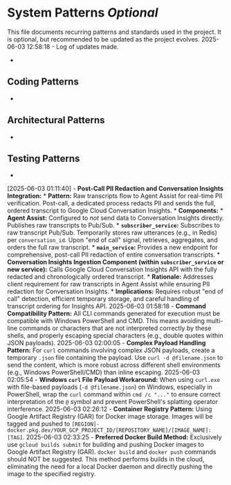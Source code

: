 # System Patterns *Optional*

This file documents recurring patterns and standards used in the project.
It is optional, but recommended to be updated as the project evolves.
2025-06-03 12:58:18 - Log of updates made.

*

## Coding Patterns

*   

## Architectural Patterns

*   

## Testing Patterns

*
[2025-06-03 01:11:40] - **Post-Call PII Redaction and Conversation Insights Integration:**
    *   **Pattern:** Raw transcripts flow to Agent Assist for real-time PII verification. Post-call, a dedicated process redacts PII and sends the full, ordered transcript to Google Cloud Conversation Insights.
    *   **Components:**
        *   **Agent Assist:** Configured to *not* send data to Conversation Insights directly. Publishes raw transcripts to Pub/Sub.
        *   **`subscriber_service`:** Subscribes to raw transcript Pub/Sub. Temporarily stores raw utterances (e.g., in Redis) per `conversation_id`. Upon "end of call" signal, retrieves, aggregates, and orders the full raw transcript.
        *   **`main_service`:** Provides a new endpoint for comprehensive, post-call PII redaction of entire conversation transcripts.
        *   **Conversation Insights Ingestion Component (within `subscriber_service` or new service):** Calls Google Cloud Conversation Insights API with the fully redacted and chronologically ordered transcript.
    *   **Rationale:** Addresses client requirement for raw transcripts in Agent Assist while ensuring PII redaction for Conversation Insights.
    *   **Implications:** Requires robust "end of call" detection, efficient temporary storage, and careful handling of transcript ordering for Insights API.
2025-06-03 01:58:18 - **Command Compatibility Pattern:** All CLI commands generated for execution must be compatible with Windows PowerShell and CMD. This means avoiding multi-line commands or characters that are not interpreted correctly by these shells, and properly escaping special characters (e.g., double quotes within JSON payloads).
2025-06-03 02:00:05 - **Complex Payload Handling Pattern:** For `curl` commands involving complex JSON payloads, create a temporary `.json` file containing the payload. Use `curl -d @filename.json` to send the content, which is more robust across different shell environments (e.g., Windows PowerShell/CMD) than inline escaping.
2025-06-03 02:05:54 - **Windows `curl` File Payload Workaround:** When using `curl.exe` with file-based payloads (`-d @filename.json`) on Windows, especially in PowerShell, wrap the `curl` command within `cmd /c "..."` to ensure correct interpretation of the `@` symbol and prevent PowerShell's splatting operator interference.
2025-06-03 02:26:12 - **Container Registry Pattern:** Using Google Artifact Registry (GAR) for Docker image storage. Images will be tagged and pushed to `[REGION]-docker.pkg.dev/YOUR_GCP_PROJECT_ID/[REPOSITORY_NAME]/[IMAGE_NAME]:[TAG]`.
2025-06-03 02:33:25 - **Preferred Docker Build Method:** Exclusively use `gcloud builds submit` for building and pushing Docker images to Google Artifact Registry (GAR). `docker build` and `docker push` commands should NOT be suggested. This method performs builds in the cloud, eliminating the need for a local Docker daemon and directly pushing the image to the specified registry.